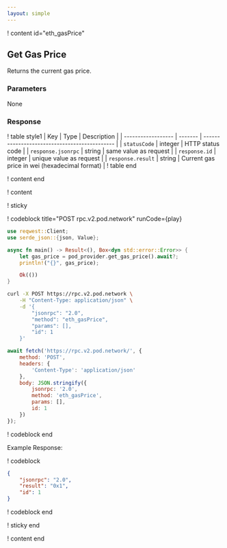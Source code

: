 ```yaml
---
layout: simple
---
```


<script>
    async function play() {
        return fetch('https://rpc.v2.pod.network/', {
            method: 'POST',
            headers: {
                'Content-Type': 'application/json'
            },
            body: JSON.stringify({
                jsonrpc: '2.0',
                method: 'eth_gasPrice',
                params: [],
                id: 1
            })
        });
    }
</script>

! content id="eth_gasPrice"

## Get Gas Price

Returns the current gas price.

### Parameters

None

### Response

! table style1
| Key                | Type    | Description                                   |
| ------------------ | ------- | --------------------------------------------- |
| `statusCode`       | integer | HTTP status code                              |
| `response.jsonrpc` | string  | same value as request                         |
| `response.id`      | integer | unique value as request                       |
| `response.result`  | string  | Current gas price in wei (hexadecimal format) |
! table end

! content end

! content

! sticky

! codeblock title="POST rpc.v2.pod.network" runCode={play}

```rust alias="rust"
use reqwest::Client;
use serde_json::{json, Value};

async fn main() -> Result<(), Box<dyn std::error::Error>> {
    let gas_price = pod_provider.get_gas_price().await?;
    println!("{}", gas_price);

    Ok(())
}
```

```bash alias="curl"
curl -X POST https://rpc.v2.pod.network \
    -H "Content-Type: application/json" \
    -d '{
        "jsonrpc": "2.0",
        "method": "eth_gasPrice",
        "params": [],
        "id": 1
    }'
```

```js alias="javascript"
await fetch('https://rpc.v2.pod.network/', {
	method: 'POST',
	headers: {
		'Content-Type': 'application/json'
	},
	body: JSON.stringify({
		jsonrpc: '2.0',
		method: 'eth_gasPrice',
		params: [],
		id: 1
	})
});
```

! codeblock end

Example Response:

! codeblock

```json
{
    "jsonrpc": "2.0",
    "result": "0x1",
    "id": 1
}
```

! codeblock end

! sticky end

! content end
